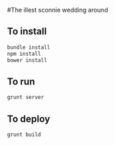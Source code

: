 #The illest sconnie wedding around

## To install

```zsh
bundle install
npm install
bower install
```

## To run

```zsh
grunt server
```

## To deploy

```zsh
grunt build
```
